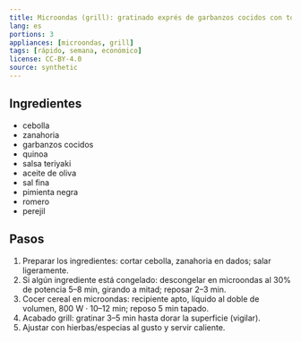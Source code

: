 ```yaml
---
title: Microondas (grill): gratinado exprés de garbanzos cocidos con tomate triturado
lang: es
portions: 3
appliances: [microondas, grill]
tags: [rápido, semana, económico]
license: CC-BY-4.0
source: synthetic
---
```

## Ingredientes
- cebolla
- zanahoria
- garbanzos cocidos
- quinoa
- salsa teriyaki
- aceite de oliva
- sal fina
- pimienta negra
- romero
- perejil

## Pasos
1. Preparar los ingredientes: cortar cebolla, zanahoria en dados; salar ligeramente.
2. Si algún ingrediente está congelado: descongelar en microondas al 30% de potencia 5–8 min, girando a mitad; reposar 2–3 min.
3. Cocer cereal en microondas: recipiente apto, líquido al doble de volumen, 800 W · 10–12 min; reposo 5 min tapado.
4. Acabado grill: gratinar 3–5 min hasta dorar la superficie (vigilar).
5. Ajustar con hierbas/especias al gusto y servir caliente.
